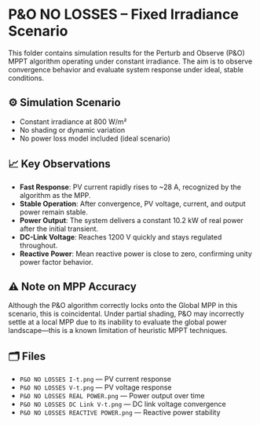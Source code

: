 # P&O NO LOSSES – Fixed Irradiance Scenario

This folder contains simulation results for the Perturb and Observe (P&O) MPPT algorithm operating under constant irradiance. The aim is to observe convergence behavior and evaluate system response under ideal, stable conditions.

## ⚙️ Simulation Scenario

- Constant irradiance at 800 W/m²
- No shading or dynamic variation
- No power loss model included (ideal scenario)

## 📈 Key Observations

- **Fast Response**: PV current rapidly rises to ~28 A, recognized by the algorithm as the MPP.
- **Stable Operation**: After convergence, PV voltage, current, and output power remain stable.
- **Power Output**: The system delivers a constant 10.2 kW of real power after the initial transient.
- **DC-Link Voltage**: Reaches 1200 V quickly and stays regulated throughout.
- **Reactive Power**: Mean reactive power is close to zero, confirming unity power factor behavior.

## ⚠️ Note on MPP Accuracy

Although the P&O algorithm correctly locks onto the Global MPP in this scenario, this is coincidental. Under partial shading, P&O may incorrectly settle at a local MPP due to its inability to evaluate the global power landscape—this is a known limitation of heuristic MPPT techniques.

## 🗂️ Files

- `P&O NO LOSSES I-t.png` — PV current response
- `P&O NO LOSSES V-t.png` — PV voltage response
- `P&O NO LOSSES REAL POWER.png` — Power output over time
- `P&O NO LOSSES DC Link V-t.png` — DC link voltage convergence
- `P&O NO LOSSES REACTIVE POWER.png` — Reactive power stability
